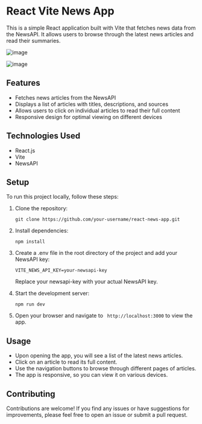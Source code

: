 # React Vite News App

This is a simple React application built with Vite that fetches news data from the NewsAPI. It allows users to browse through the latest news articles and read their summaries.

![image](https://github.com/ImeshaDilshani/news-app-react/assets/93858302/c11cbb0f-19e6-4f3e-8539-61f47214467b)

![image](https://github.com/ImeshaDilshani/news-app-react/assets/93858302/2979ce8c-4480-4890-aac4-7a48f72b6cbc)

## Features

- Fetches news articles from the NewsAPI
- Displays a list of articles with titles, descriptions, and sources
- Allows users to click on individual articles to read their full content
- Responsive design for optimal viewing on different devices

## Technologies Used

- React.js
- Vite
- NewsAPI

## Setup

To run this project locally, follow these steps:

1. Clone the repository:

   ```
   git clone https://github.com/your-username/react-news-app.git
   ```
2. Install dependencies:
   ```
   npm install
   ```
   
3. Create a .env file in the root directory of the project and add your NewsAPI key:
   ```
   VITE_NEWS_API_KEY=your-newsapi-key
   ```
   Replace your newsapi-key with your actual NewsAPI key.

4. Start the development server:
   ```
   npm run dev
   ```
5. Open your browser and navigate to ``` http://localhost:3000``` to view the app.

## Usage

- Upon opening the app, you will see a list of the latest news articles.
- Click on an article to read its full content.
- Use the navigation buttons to browse through different pages of articles.
- The app is responsive, so you can view it on various devices.
  
## Contributing

Contributions are welcome! If you find any issues or have suggestions for improvements, please feel free to open an issue or submit a pull request.

